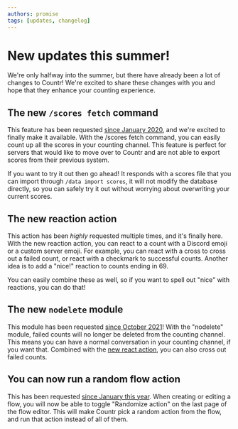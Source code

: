```yaml
---
authors: promise
tags: [updates, changelog]
---
```



# New updates this summer!

We're only halfway into the summer, but there have already been a lot of changes to Countr! We're excited to share these changes with you and hope that they enhance your counting experience.

<!-- truncate -->

## The new `/scores fetch` command

This feature has been requested [since January 2020](https://github.com/countr/countr/issues/16), and we're excited to finally make it available. With the /scores fetch command, you can easily count up all the scores in your counting channel. This feature is perfect for servers that would like to move over to Countr and are not able to export scores from their previous system.

If you want to try it out then go ahead! It responds with a scores file that you can import through `/data import scores`, it will not modify the database directly, so you can safely try it out without worrying about overwriting your current scores.

## The new reaction action

This action has been *highly* requested multiple times, and it's finally here. With the new reaction action, you can react to a count with a Discord emoji or a custom server emoji. For example, you can react with a cross to cross out a failed count, or react with a checkmark to successful counts. Another idea is to add a "nice!" reaction to counts ending in 69.

You can easily combine these as well, so if you want to spell out "nice" with reactions, you can do that!

## The new `nodelete` module

This module has been requested [since October 2021](https://github.com/countr/countr/issues/138)! With the "nodelete" module, failed counts will no longer be deleted from the counting channel. This means you can have a normal conversation in your counting channel, if you want that. Combined with the [new react action](#the-new-reaction-action), you can also cross out failed counts.

## You can now run a random flow action

This has been requested [since January this year](https://github.com/countr/countr/issues/660). When creating or editing a flow, you will now be able to toggle "Randomize action" on the last page of the flow editor. This will make Countr pick a random action from the flow, and run that action instead of all of them.
